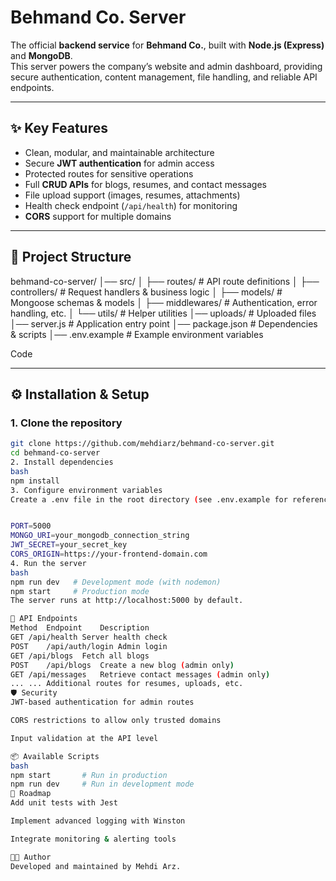 # Behmand Co. Server

The official **backend service** for **Behmand Co.**, built with **Node.js (Express)** and **MongoDB**.  
This server powers the company’s website and admin dashboard, providing secure authentication, content management, file handling, and reliable API endpoints.

---

## ✨ Key Features
- Clean, modular, and maintainable architecture
- Secure **JWT authentication** for admin access
- Protected routes for sensitive operations
- Full **CRUD APIs** for blogs, resumes, and contact messages
- File upload support (images, resumes, attachments)
- Health check endpoint (`/api/health`) for monitoring
- **CORS** support for multiple domains

---

## 📂 Project Structure
behmand-co-server/ │── src/ │ ├── routes/ # API route definitions │ ├── controllers/ # Request handlers & business logic │ ├── models/ # Mongoose schemas & models │ ├── middlewares/ # Authentication, error handling, etc. │ └── utils/ # Helper utilities │── uploads/ # Uploaded files │── server.js # Application entry point │── package.json # Dependencies & scripts │── .env.example # Example environment variables

Code

---

## ⚙️ Installation & Setup

### 1. Clone the repository
```bash
git clone https://github.com/mehdiarz/behmand-co-server.git
cd behmand-co-server
2. Install dependencies
bash
npm install
3. Configure environment variables
Create a .env file in the root directory (see .env.example for reference):


PORT=5000
MONGO_URI=your_mongodb_connection_string
JWT_SECRET=your_secret_key
CORS_ORIGIN=https://your-frontend-domain.com
4. Run the server
bash
npm run dev   # Development mode (with nodemon)
npm start     # Production mode
The server runs at http://localhost:5000 by default.

📡 API Endpoints
Method	Endpoint	Description
GET	/api/health	Server health check
POST	/api/auth/login	Admin login
GET	/api/blogs	Fetch all blogs
POST	/api/blogs	Create a new blog (admin only)
GET	/api/messages	Retrieve contact messages (admin only)
...	...	Additional routes for resumes, uploads, etc.
🛡️ Security
JWT-based authentication for admin routes

CORS restrictions to allow only trusted domains

Input validation at the API level

📦 Available Scripts
bash
npm start       # Run in production
npm run dev     # Run in development mode
🚀 Roadmap
Add unit tests with Jest

Implement advanced logging with Winston

Integrate monitoring & alerting tools

👨‍💻 Author
Developed and maintained by Mehdi Arz.